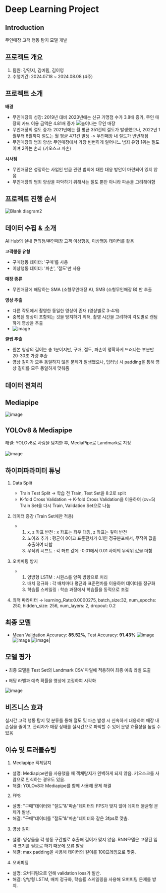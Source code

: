 # Deep Learning Project
Introduction
---
무인매장 고객 행동 탐지 모델 개발

프로젝트 개요
---
1. 팀원: 강민지, 김예림, 김이영
2. 수행기간: 2024.07.18 ~ 2024.08.08 (4주)
   
프로젝트 소개
---
<b>배경</b>
   - 무인매장의 성장: 2019년 대비 2023년에는 신규 가맹점 수가 3.8배 증가, 무인 매장의 카드 이용 금액은 4.81배 증가
   ![늘어나는 무인 매장](https://github.com/user-attachments/assets/776e0858-0198-4472-a655-db088a04469a)
   - 무인매장의 절도 증가: 2021년에는 월 평균 351건의 절도가 발생했으나, 2022년 1월부터 6월까지 절도는 월 평균 471건 발생 -> 무인매장 내 절도가 빈번해짐
   - 무인매장의 범죄 양상: 무인매장에서 가장 빈번하게 일어나느 범죄 유형 1위는 절도이며 2위는 손괴 (키오스크 파손)

<b>시사점</b>
   - 무인매장은 성장하는 사업인 만큼 관련 범죄에 대한 대응 방안이 마련되어 있지 않음
   - 무인매장의 범죄 양상을 파악하기 위해서는 절도 뿐만 아니라 파손을 고려해야함

프로젝트 진행 순서
---
![Blank diagram2](https://github.com/user-attachments/assets/72a0beef-195f-43e4-bcb6-0fdaa57b2d9b)



데이터 수집 & 소개
---
AI Hub의 실내 편의점/무인매장 고객 이상행동, 이상행동 데이터를 활용

<b>고객행동 유형</b>
   - 구매행동 데이터: '구매'를 사용
   - 이상행동 데이터: '파손', '절도'만 사용

<b>매장 종류</b>
   - 무인매장에 해당하는 SMA (소형무인매장 A), SMB (소형무인매장 B) 만 추출

<b>영상 추출</b>
   - 다른 각도에서 촬영한 동일한 영상이 존재 (영상별로 3-4개)
   - 중복된 영상이 포함되는 것을 방지하기 위해, 촬영 시간을 고려하여 각도별로 랜덤하게 영상을 추출
   - ![image](https://github.com/user-attachments/assets/c08dafc5-17a1-407a-8aa6-56d9dc13df2c)

<b>클립 추출</b>
   - 원본 영상의 길이는 총 1분이지만, 구매, 절도, 파손이 명확하게 드러나는 부분만 20-30초 가량 추출
   - 영상 길이가 모두 동일하지 않은 문제가 발생했으나, 딥러닝 시 padding을 통해 영상 길이를 모두 동일하게 맞춰줌


데이터 전처리
---

Mediapipe
---
![image](https://github.com/user-attachments/assets/90af49cb-dc06-4df8-ac46-4630f3052659)



YOLOv8 & Mediapipe
---
해결:  YOLOv8로 사람을 탐지한 후, MediaPipe로 Landmark로 지정
<br>
<br>
![image](https://github.com/user-attachments/assets/cb81ed9c-ce26-4c3d-bee7-3698a305d06e)



하이퍼파라미터 튜닝
---
1. Data Split
   - Train Test Split → 학습 전 Train, Test Set을 8:2로 split
   - K-fold Cross Validation → K-fold Cross Validation을 이용하여 (cv=5) Train Set을 다시 Train, Validation Set으로 나눔

2. 데이터 증강 (Train Set에만 적용)
   - 1. x, z 좌표 반전 : x 좌표는 좌우 대칭, z 좌표는 깊이 반전
     2. 노이즈 추가 : 평균이 0이고 표준편차가 0.1인 정규분포에서, 무작위 값을 추출하여 더함
     3. 무작위 시프트 : 각 좌표 값에 -0.01에서 0.01 사이의 무작위 값을 더함

3. 오버피팅 방지
   - 1. 양방형 LSTM : 시퀀스를 양쪽 방향으로 처리
     2. 배치 정규화 : 각 배치마다 평균과 표준편차를 이용하여 데이터를 정규화
     3. 학습률 스케일링 : 학습 과정에서 학습률을 동적으로 조절

4. 최적 파라미터 → learning_Rate:0.0000275, batch_size:32,  num_epochs: 250, hidden_size: 256, num_layers: 2, dropout: 0.2

최종 모델
---
- Mean Validation Accuracy: **85.52%**, Test Accuracy: **91.43%**
![image](https://github.com/user-attachments/assets/1801e892-b9f8-43a0-b26c-4c312160d079) ![image](https://github.com/user-attachments/assets/3b8783a5-9ad7-4603-9647-1d512ec98625) ![image](https://github.com/user-attachments/assets/dea921a9-2b0f-483c-9943-13fba02bda3d)|

모델 평가
---

•	최종 모델을 Test Set의 Landmark CSV 파일에 적용하여 최종 예측 라벨 도출

•	해당 라벨과 예측 확률을 영상에 고정하여 시각화

![image](https://github.com/user-attachments/assets/0afd8000-597b-49b4-936d-9726a37a6074)

비즈니스 효과
---

실시간 고객 행동 탐지 및 분류를 통해 절도 및 파손 발생 시 신속하게 대응하여 매장 내 손실을 줄이고, 관리자가 매장 상태를 실시간으로 파악할 수 있어 운영 효율성을 높일 수 있음

이슈 및 트러블슈팅
---
01. Mediapipe 객체탐지
   - 설명: Mediapipe만을 사용했을 때 객체탐지가 완벽하게 되지 않음. 키오스크를 사람으로 인식하는 경우도 있음.
   - 해결: YOLOv8과 Mediapipe를 함께 사용해 문제 해결
02. FPS
   - 설명: "구매"데이터와 "절도"&"파손"데이터의 FPS가 맞지 않아 데이터 불균형 문제가 발생.
   - 해결: "구매"데이터를 "절도"&"파손"데이터와 같은 3fps로 맞춤.  
03. 영상 길이
   - 설명: 영상들을 각 행동 구간별로 추출해 길이가 맞지 않음. RNN모델은 고정된 입력 크기를 필요로 하기 때문에 오류 발생
   - 해결: max padding을 사용해 데이터의 길이를 100프레임으로 맞춤. 
04. 오버피팅
   - 설명: 오버피팅으로 인해 validation loss가 발산.
   - 해결: 양방형 LSTM, 배치 정규화, 학습률 스케일링을 사용해 오버피팅 문제를 방지.
